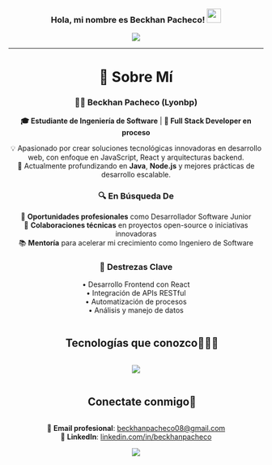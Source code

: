 <h3 align="center">
 Hola, mi nombre es Beckhan Pacheco!
  <img src="https://media.giphy.com/media/hvRJCLFzcasrR4ia7z/giphy.gif" width="28">
</h3>
<p align="center">
  <a href="https://github.com/Lyonbp/Lyonbp"><img src="https://readme-typing-svg.herokuapp.com?color=%2336BCF7&width=600&center=true&vCenter=true&lines=Hola+%2C+bienvenido+a+mi+perfil;Yo+soy+Beckhan;Soy+estudiante+universitario;Web+Dev;Software+Dev+%3C3"></a>
</p>

---
<div align="center">
  
# 💫 Sobre Mí

### 👨‍💻 Beckhan Pacheco (Lyonbp)
**🎓 Estudiante de Ingeniería de Software** | **🚀 Full Stack Developer en proceso**

💡 Apasionado por crear soluciones tecnológicas innovadoras en desarrollo web, con enfoque en JavaScript, React y arquitecturas backend.  
🌱 Actualmente profundizando en **Java**, **Node.js** y mejores prácticas de desarrollo escalable.  

### 🔍 En Búsqueda De
🏢 **Oportunidades profesionales** como Desarrollador Software Junior     
🤝 **Colaboraciones técnicas** en proyectos open-source o iniciativas innovadoras  
📚 **Mentoría** para acelerar mi crecimiento como Ingeniero de Software  

### 🌟 Destrezas Clave
• Desarrollo Frontend con React  
• Integración de APIs RESTful  
• Automatización de procesos  
• Análisis y manejo de datos  


<!-- Technologies That I Know -->
<div id="user-content-toc">
  <ul align="center">
    <summary><h2 style="display: inline-block">Tecnologías que conozco👨🏻‍💻</h2></summary>
  </ul>
</div>
<!--tech stack icons-->
<p align="center">
  <a href="https://skillicons.dev">
    <img src="https://skillicons.dev/icons?i=html,css,js,java,react,git,github,postman,nodejs,python&perline=5" />
  </a>
</p>

<!-- Connect With Me -->
<div id="user-content-toc">
  <ul align="center">
    <summary><h2 style="display: inline-block">Conectate conmigo🤝</h2></summary>
  </ul>
</div>

📧 **Email profesional**: [beckhanpacheco08@gmail.com](mailto:beckhanpacheco08@gmail.com)  
🔗 **LinkedIn**: [linkedin.com/in/beckhanpacheco](https://www.linkedin.com/in/beckhan-pacheco)  


![](https://komarev.com/ghpvc/?username=Lyonbp&label=Visitors+Count&color=brightgreen)
</div>
